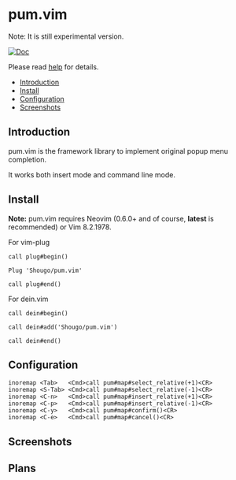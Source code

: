 # pum.vim

Note: It is still experimental version.

[![Doc](https://img.shields.io/badge/doc-%3Ah%20pum-orange.svg)](doc/pum.txt)

Please read [help](doc/pum.txt) for details.

<!-- vim-markdown-toc GFM -->

- [Introduction](#introduction)
- [Install](#install)
- [Configuration](#configuration)
- [Screenshots](#screenshots)

<!-- vim-markdown-toc -->

## Introduction

pum.vim is the framework library to implement original popup menu completion.

It works both insert mode and command line mode.

## Install

**Note:** pum.vim requires Neovim (0.6.0+ and of course, **latest** is
recommended) or Vim 8.2.1978.

For vim-plug

```viml
call plug#begin()

Plug 'Shougo/pum.vim'

call plug#end()
```

For dein.vim

```viml
call dein#begin()

call dein#add('Shougo/pum.vim')

call dein#end()
```

## Configuration

```vim
inoremap <Tab>   <Cmd>call pum#map#select_relative(+1)<CR>
inoremap <S-Tab> <Cmd>call pum#map#select_relative(-1)<CR>
inoremap <C-n>   <Cmd>call pum#map#insert_relative(+1)<CR>
inoremap <C-p>   <Cmd>call pum#map#insert_relative(-1)<CR>
inoremap <C-y>   <Cmd>call pum#map#confirm()<CR>
inoremap <C-e>   <Cmd>call pum#map#cancel()<CR>
```

## Screenshots

## Plans

